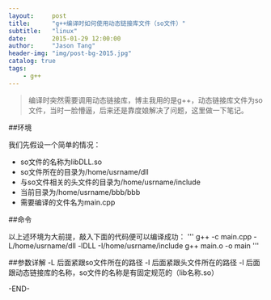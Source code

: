 ```yaml
---
layout:     post
title:      "g++编译时如何使用动态链接库文件（so文件）"
subtitle:   "linux"
date:       2015-01-29 12:00:00
author:     "Jason Tang"
header-img: "img/post-bg-2015.jpg"
catalog: true
tags:
    - g++
---
```


> 编译时突然需要调用动态链接库，博主我用的是g++，动态链接库文件为so文件，当时一脸懵逼，后来还是靠度娘解决了问题，这里做一下笔记。

##环境

我们先假设一个简单的情况：
* so文件的名称为libDLL.so
* so文件所在的目录为/home/usrname/dll
* 与so文件相关的头文件的目录为/home/usrname/include
* 当前目录为/home/usrname/bbb/bbb
* 需要编译的文件名为main.cpp

##命令

以上述环境为大前提，敲入下面的代码便可以编译成功：
'''
g++ -c main.cpp -L/home/usrname/dll -lDLL -I/home/usrname/include
g++ main.o -o main
'''

##参数详解
-L 后面紧跟so文件所在的路径
-I 后面紧跟头文件所在的路径
-l 后面跟动态链接库的名称，so文件的名称是有固定规范的（lib名称.so）

-END-
